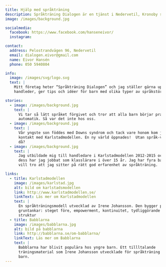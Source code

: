 ```yaml
---
title: Hjälp med språkträning
description: Språkträning Dialogen är en tjänst i Nedervetil, Kronoby som hjälper till med kommunikationen hos barn med hjälp av Karlstadmodellen.
image: /images/background.jpg

socialmedia:
  facebook: https://www.facebook.com/hanseneivor/
  instagram:

contact:
  address: Pelostrandvägen 96, Nedervetil
  email: dialogen.eivor@gmail.com
  name: Eivor Hansén
  phone: 050 5940804

info:
  image: /images/svg/logo.svg
  text: |
    Mitt företag heter “Språkträning Dialogen” och jag ställer gärna upp och
    handleder, ger tips och idéer för barn med olika typer av språkstörningar.

stories:
  - image: /images/background.jpg
    text: |
      Vi tar så lätt språket förgivet och tror att alla barn börjar prata per
      automatik. Så var det inte hos oss.
  - image: /images/background.jpg
    text: |
      Vår yngste son föddes med Downs syndrom och tack vare honom kom jag i
      kontakt med Karlstadmodellen. En ny värld öppnades!  Utan språk-vem är du
      då?
  - image: /images/background.jpg
    text: |
      Jag utbildade mig till handledare i Karlstadmodellen 2012-2015 och innan
      dess har jag jobbat som klasslärare i över 15 år. Jag har fyra barn och
      vill tro att jag sitter på rätt god erfarenhet av språkträning.

links:
  - title: Karlstadmodellen
    image: /images/karlstad.jpg
    alt: bild om karlstadsmodellen
    link: http://www.karlstadmodellen.se/
    linkText: Läs mer om Karlstadmodellen
    text: |
      En språkträningsmodell utvecklad av Irene Johansson. Den bygger på fem
      gruntankar: steget före, empowerment, kontinuitet, tydliggörande och
      struktur
  - title: Babblarna
    image: /images/babblarna.jpg
    alt: bild på babblarna
    link: http://babblarna.se/om-babblarna/
    linkText: Läs mer om Babblarna
    text: |
      Babblarna har blivit populära hos yngre barn. Ett tillltalande
      träningsmaterial som Irene Johansson utvecklade för språkträning med yngre
      barn.
---
```

